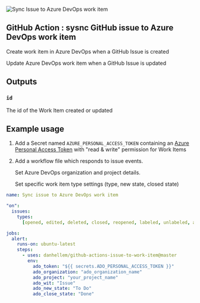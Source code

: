 ![Sync Issue to Azure DevOps work item](https://github.com/danhellem/github-actions-issue-to-work-item/workflows/Sync%20Issue%20to%20Azure%20DevOps%20work%20item/badge.svg?event=issues)

## GitHub Action : sysnc GitHub issue to Azure DevOps work item

Create work item in Azure DevOps when a GitHub Issue is created

Update Azure DevOps work item when a GitHub Issue is updated

## Outputs

### `id`

The id of the Work Item created or updated

## Example usage

1. Add a Secret named `AZURE_PERSONAL_ACCESS_TOKEN` containing an [Azure Personal Access Token](https://docs.microsoft.com/en-us/azure/devops/organizations/accounts/use-personal-access-tokens-to-authenticate) with "read & write" permission for Work Items

2. Add a workflow file which responds to issue events.

   Set Azure DevOps organization and project details.

   Set specific work item type settings (type, new state, closed state)

```yaml
name: Sync issue to Azure DevOps work item

"on":
  issues:
    types:
      [opened, edited, deleted, closed, reopened, labeled, unlabeled, assigned]

jobs:
  alert:
    runs-on: ubuntu-latest
    steps:
      - uses: danhellem/github-actions-issue-to-work-item@master
        env:
          ado_token: "${{ secrets.ADO_PERSONAL_ACCESS_TOKEN }}"
          ado_organization: "ado_organization_name"
          ado_project: "your_project_name"
          ado_wit: "Issue"
          ado_new_state: "To Do"
          ado_close_state: "Done"
```
